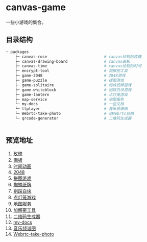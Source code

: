# canvas-game

一些小游戏的集合。

## 目录结构

```bash
─ packages                       
    ├─ canvas-rose                         # canvas绘制的玫瑰
    ├─ canvas-drawing-board                # canvas画板
    ├─ canvas-time                         # canvas绘制的时间
    ├─ encrypt-tool                        # 加解密工具
    ├─ game-2048                           # 2048游戏
    ├─ game-puzzle                         # 拼图游戏
    ├─ game-solitaire                      # 蜘蛛纸牌游戏
    ├─ game-whiteblock                     # 别踩白块游戏
    ├─ game-lantern                        # 点灯笼游戏
    ├─ map-service                         # 地图服务
    └─ my-docs                             # 一些文档
    └─ ttplayer                            # 音乐频谱图
    └─ Webrtc-take-photo                   # 用Webrtc自拍
    └─ qrcode-generator                    # 二维码生成器
    
```


## 预览地址

1. [玫瑰](https://novlan1.github.io/canvas-game/packages/canvas-rose/index.html)
2. [画板](https://novlan1.github.io/canvas-game/packages/canvas-drawing-board/index.html)
3. [时间动画](https://novlan1.github.io/canvas-game/packages/canvas-time/index.html)
4. [2048](https://novlan1.github.io/canvas-game/packages/game-2048/index.html)
5. [拼图游戏](https://novlan1.github.io/canvas-game/packages/game-puzzle/index.html)
6. [蜘蛛纸牌](https://novlan1.github.io/canvas-game/packages/game-solitaire/docs/index.html)
7. [别踩白块](https://novlan1.github.io/canvas-game/packages/game-whiteblock/index.html)
8. [点灯笼游戏](https://novlan1.github.io/canvas-game/packages/game-lantern/docs/index.html#/index)
9. [地图服务](https://novlan1.github.io/canvas-game/packages/map-service/index.html)
10. [加解密工具](https://novlan1.github.io/canvas-game/packages/encrypt-tool/index.html)
11. [二维码生成器](https://novlan1.github.io/canvas-game/packages/qrcode-generator/index.html)
12. [my-docs](https://novlan1.github.io/canvas-game/packages/my-docs/docs/index.html)
13. [音乐频谱图](https://novlan1.github.io/canvas-game/packages/ttplayer/build/index.html)
14. [Webrtc-take-photo](https://novlan1.github.io/canvas-game/packages/webrtc-take-photo/index.html)
 


